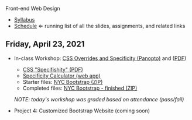 Front-end Web Design

- [Syllabus](syllabus.md)
- [Schedule](schedule.md)   ⇐ running list of all the slides, assignments, and related links

## Friday, April 23, 2021

- In-class Workshop: [CSS Overrides and Specificity (Panopto)](https://rochester.hosted.panopto.com/Panopto/Pages/Viewer.aspx?id=18dc15b4-aa1d-495c-a830-ad130122ced4) and ([PDF](12-overrides-and-specificity/overrides-and-specificity.pdf))

  - [CSS "Specifishity" (PDF)](12-overrides-and-specificity/css-specifishity.pdf)
  - [Specificity Calculator (web app)](https://specificity.keegan.st/)
  - Starter files: [NYC Bootstrap (ZIP)](assign10-specificity/nyc-bootstrap.zip) 
  - Completed files: [NYC Bootstrap - finished (ZIP)](12-overrides-and-specificity/nyc-bootstrap-finished.zip)

  *NOTE: today's workshop was graded based on attendance (pass/fail)*

- Project 4: Customized Bootstrap Website (coming soon)


